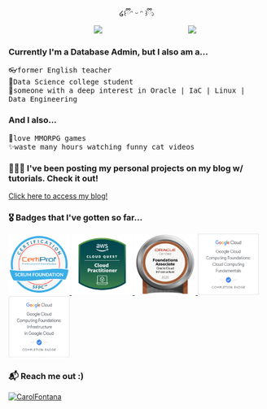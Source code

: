 <div align="center">
 ໒꒰ྀིᵔ ᵕ ᵔ ꒱ྀི১


</div>

<div align="center">
 
<img src="https://media1.giphy.com/media/v1.Y2lkPTc5MGI3NjExOG03azlmZ3EyMHU2aTltbW9qMG41d3lvd2FyMndvbzR0OTdncDRoMiZlcD12MV9pbnRlcm5hbF9naWZfYnlfaWQmY3Q9Zw/RsDlsyjGj3Fd003qzD/giphy.gif" width="30%" align="right" />

<img src="https://readme-typing-svg.demolab.com?font=Inconsolata&weight=500&size=50&duration=4000&pause=300&color=DB8FFC&center=true&vCenter=true&multiline=true&repeat=false&random=false&width=1300&height=140&lines=Hi+everyone!;I'm+Carol%2C+a+database+enthusiast!" width="70%" />
<br>
</div>

### Currently I'm a Database Admin, but I also am a...
👓<kbd>former English teacher </kbd>  <br>
📖<kbd>Data Science college student </kbd> <br>
👀<kbd>someone with a deep interest in Oracle | IaC | Linux | Data Engineering </kbd> <br>

### And I also...
💖<kbd>love MMORPG games </kbd> <br>
✨<kbd>waste many hours watching funny cat videos </kbd> <br>

### 👩🏻‍💻 I've been posting my personal projects on my blog w/ tutorials. Check it out! 
<a href="https://caroldacfontana.github.io/" target="_blank">Click here to access my blog!</a>

### 🎖️ Badges that I've gotten so far...
<p align="left">
<a href="https://www.credly.com/badges/715e8f7b-7bbe-41be-9d16-1952690f9fac/public_url" target="_blank" rel="noreferrer"> <img src=".images/Scrum.png" alt="Scrum Foundation Professional Certification"width="120"height="120"/> <a>
<a href="https://www.credly.com/badges/cfa51d87-4080-48d7-8185-aed6d3c056ed" target="_blank" rel="noreferrer"> <img src=".images/AWS_cloudquest.png" alt="AWS Cloud Quest" width="120" height="120"/> <a>
<a href="https://catalog-education.oracle.com/pls/certview/sharebadge?id=73A14B455D4C1BC998A2C97521DED60383D013AD6701394934D3274943E295CE" target="_blank" rel="noreferrer"> <img src=".images/OCI_foundations.png" alt="Oracle Cloud Infrastructure Foundations" width="120" height="120"/> <a>
<a href="https://www.cloudskillsboost.google/public_profiles/6a9a613a-596b-42a4-a887-cdd67a4d74cb/badges/9268085?utm_medium=social&utm_source=linkedin&utm_campaign=ql-social-share" target="_blank" rel="noreferrer"> <img src=".images/google_badge.png" alt="GCP Fundamentals" width="120" height="120"/> <a>
<a href="https://www.cloudskillsboost.google/public_profiles/6a9a613a-596b-42a4-a887-cdd67a4d74cb/badges/9277578?utm_medium=social&utm_source=linkedin&utm_campaign=ql-social-share" target="_blank" rel="noreferrer"> <img src=".images/gcp_infra.png" alt="GCP Fundamentals" width="120" height="120"/> <a>
</p>

### 📬 Reach me out :)

<a href="https://www.linkedin.com/in/carol-fontana-0a2b571ba/" target="_blank">
  <img src="https://img.shields.io/badge/LinkedIn-0077B5?style=for-the-badge&logo=linkedin&logoColor=white" alt="CarolFontana"/>
 </a>

<br>



